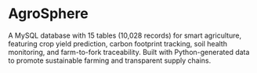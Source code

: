 # AgroSphere
A MySQL database with 15 tables (10,028 records) for smart agriculture, featuring crop yield prediction, carbon footprint tracking, soil health monitoring, and farm-to-fork traceability. Built with Python-generated data to promote sustainable farming and transparent supply chains.
